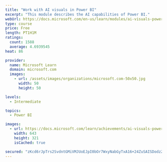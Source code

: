 ```yaml
---
title: "Work with AI visuals in Power BI"
excerpt: "This module describes the AI capabilities of Power BI."
webUrl: https://docs.microsoft.com/en-us/learn/modules/ai-visuals-power-bi/
type: course
price: Free
length: PT1H1M
ratings:
  count: 1588
  average: 4.6939545
heat: 86

provider:
  name: Microsoft Learn
  domain: microsoft.com
  images:
    - url: /assets/images/organizations/microsoft.com-50x50.jpg
      width: 50
      height: 50

levels:
  - Intermediate

topics:
  - Power BI

images:
  - url: https://docs.microsoft.com/learn/achievements/ai-visuals-power-bi-social.png
    width: 643
    height: 321
    isCached: true

secured: "zKcd6rJpTrs2SvdntGMiVMJUoEJpI0bOr7WxyNabGyTxA16+24ZuSAISDodzZzXVwu8FwYPCGG2dtmwB46d1HKxBDPQj99aKy6BoaFpjjAvQqqi5fuf3BMJjnHuG5la4vzII2IKVQh7XZVkpq+rO3jZZOK3IjHUAtEBp8epKJFr8IjKvGFiM+FnQN3ydbf5f+aPNq1CpOOceuRN01al2GifkjQBZvVWhWa4mMKM57dN7Wi26nVuBiVDbVE9qtpEhYo1f/E0H3EEy112S7dodFXNP+tpaikwt5umHWj1D/Sr6ZO0Wx59VtiaBQJJs1Ja1rnaqltIQlyqNipeiU4pnoVk0iIEAkPkl86tuqARw6oW8lHNJ+Yb6G/Eii7U3yxL0/SKp87L3fIWPMbjN935uRmdUL2WIn6lMQ/m9t8OJ8LI=;QxDOtQlgsyUqpv8YU5gqpA=="
---
```


